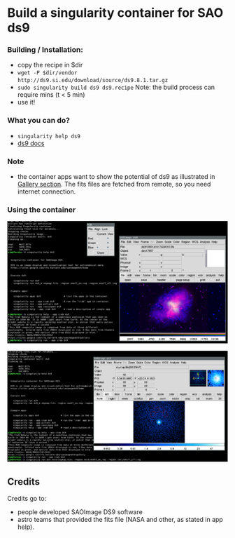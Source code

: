 # Build a singularity container for SAO ds9

### Building / Installation:

* copy the recipe in $dir
* `wget -P $dir/vendor http://ds9.si.edu/download/source/ds9.8.1.tar.gz`
* `sudo singularity build ds9 ds9.recipe`
  Note: the build process can require mins (t < 5 min)
* use it!

### What you can do?

* `singularity help ds9`
* [ds9 docs](https://sites.google.com/cfa.harvard.edu/saoimageds9/documentation)

### Note

* the container apps want to show the potential of ds9 as illustrated in
  [Gallery section](https://sites.google.com/cfa.harvard.edu/saoimageds9/gallery).
  The fits files are fetched from remote, so you need internet connection.

### Using the container

![The crab app](assets/crab_app.png)

![Analyzing a skymap](assets/using_ds9.png)

## Credits

Credits go to:

* people developed SAOImage DS9 software
* astro teams that provided the fits file (NASA and other, as stated in app
  help).
